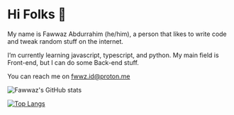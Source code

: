# Hi Folks 👋

My name is Fawwaz Abdurrahim (he/him), a person that likes to write code and tweak random stuff on the internet.

I’m currently learning javascript, typescript, and python. My main field is Front-end, but I can do some Back-end stuff.

You can reach me on fwwz.id@proton.me

![Fawwaz's GitHub stats](https://github-readme-stats.vercel.app/api?username=fwwz-id&show_icons=true&theme=dark&count_private=true)

[![Top Langs](https://github-readme-stats.vercel.app/api/top-langs/?username=fwwz-id&layout=compact&theme=dark)](https://github-readme-stats.vercel.app/api/top-langs/?username=fwwz-id&layout=compact&theme=dark)
